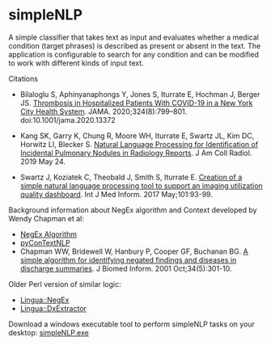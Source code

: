 # simpleNLP
A simple classifier that takes text as input and evaluates whether a medical condition (target phrases) is described as present or absent in the text. The application is configurable to search for any condition and can be modified to work with different kinds of input text.

Citations
* Bilaloglu S, Aphinyanaphongs Y, Jones S, Iturrate E, Hochman J, Berger JS. <a href="https://pubmed.ncbi.nlm.nih.gov/32702090/">Thrombosis in Hospitalized Patients With COVID-19 in a New York City Health System</a>. JAMA. 2020;324(8):799–801. doi:10.1001/jama.2020.13372

* Kang SK, Garry K, Chung R, Moore WH, Iturrate E, Swartz JL, Kim DC, Horwitz LI, Blecker S. <a href="https://pubmed.ncbi.nlm.nih.gov/31132331/?">Natural Language Processing for Identification of Incidental Pulmonary Nodules in Radiology Reports</a>. J Am Coll Radiol. 2019 May 24. 

* Swartz J, Koziatek C, Theobald J, Smith S, Iturrate E. <a href="https://pubmed.ncbi.nlm.nih.gov/28347453/">Creation of a simple natural language processing tool to support an imaging utilization quality dashboard</a>. Int J Med Inform. 2017 May;101:93-99.

Background information about NegEx algorithm and Context developed by Wendy Chapman et al:
* <a href="https://code.google.com/archive/p/negex/">NegEx Algorithm</a>
* <a href="https://pypi.org/project/pyConTextNLP/">pyConTextNLP</a>
* Chapman WW, Bridewell W, Hanbury P, Cooper GF, Buchanan BG.
<a href="https://pubmed.ncbi.nlm.nih.gov/12123149/">A simple algorithm for identifying negated findings and diseases in discharge summaries</a>. J Biomed Inform. 2001 Oct;34(5):301-10.

Older Perl version of similar logic:
* <a href="https://metacpan.org/release/OSLER/Lingua-NegEx-0.10/view/lib/Lingua/NegEx.pm">Lingua::NegEx</a>
* <a href="https://metacpan.org/release/OSLER/Lingua-DxExtractor-1.08/view/lib/Lingua/DxExtractor.pm">Lingua::DxExtractor</a>

Download a windows executable tool to perform simpleNLP tasks on your desktop: <a href="http://www.iturrate.com/simpleNLP">simpleNLP.exe</a>
